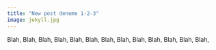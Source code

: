 ```yaml
---
title: "New post deneme 1-2-3"
image: jekyll.jpg
---
```


Blah, Blah, Blah, Blah, Blah, Blah, Blah, Blah, Blah, Blah, Blah, Blah, Blah, 